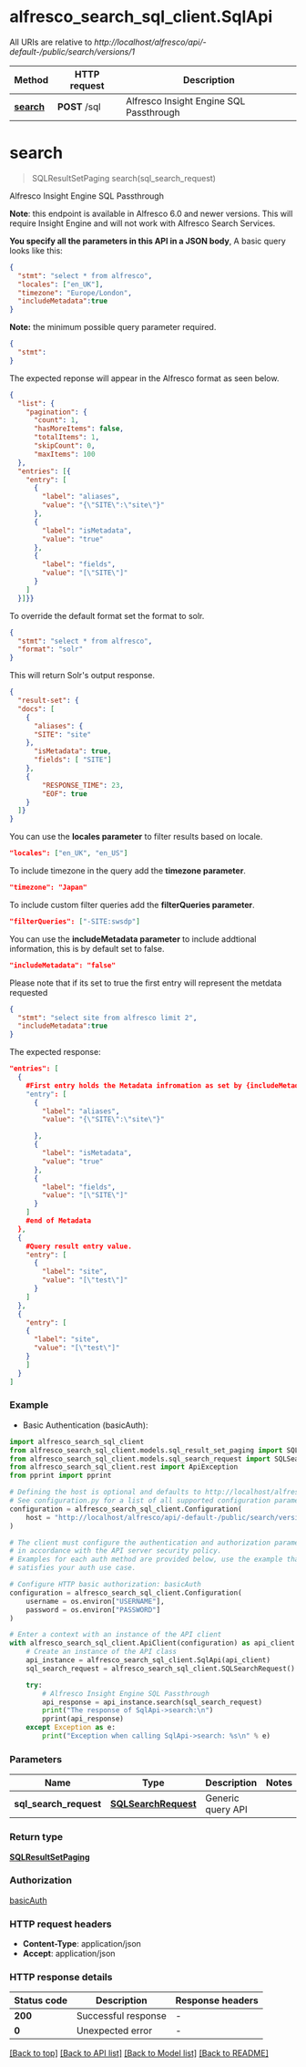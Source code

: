 # alfresco_search_sql_client.SqlApi

All URIs are relative to *http://localhost/alfresco/api/-default-/public/search/versions/1*

Method | HTTP request | Description
------------- | ------------- | -------------
[**search**](SqlApi.md#search) | **POST** /sql | Alfresco Insight Engine SQL Passthrough


# **search**
> SQLResultSetPaging search(sql_search_request)

Alfresco Insight Engine SQL Passthrough

**Note**: this endpoint is available in Alfresco 6.0 and newer versions.
This will require Insight Engine and will not work with Alfresco Search Services.

**You specify all the parameters in this API in a JSON body**,
A basic query looks like this:

```JSON
{
  "stmt": "select * from alfresco",
  "locales": ["en_UK"],
  "timezone": "Europe/London",
  "includeMetadata":true
}
```

**Note:** the minimum possible query parameter required.
```JSON
{
  "stmt":
}
```
The expected reponse will appear in the Alfresco format as seen below.
```JSON
{
  "list": {
    "pagination": {
      "count": 1,
      "hasMoreItems": false,
      "totalItems": 1,
      "skipCount": 0,
      "maxItems": 100
  },
  "entries": [{
    "entry": [
      {
        "label": "aliases",
        "value": "{\"SITE\":\"site\"}"
      },
      {
        "label": "isMetadata",
        "value": "true"
      },
      {
        "label": "fields",
        "value": "[\"SITE\"]"
      }
    ]
  }]}}
  ```
  To override the default format set the format to solr.
  ```JSON
  {
    "stmt": "select * from alfresco",
    "format": "solr"
  }
```
This will return Solr's output response.
```JSON
{
  "result-set": {
  "docs": [
    {
      "aliases": {
      "SITE": "site"
    },
      "isMetadata": true,
      "fields": [ "SITE"]
    },
    {
        "RESPONSE_TIME": 23,
        "EOF": true
    }
  ]}
}
```


You can use the **locales parameter** to filter results based on locale.
```JSON
"locales": ["en_UK", "en_US"]
```

To include timezone in the query add the **timezone parameter**.
```JSON
"timezone": "Japan"
```

To include custom filter queries add the **filterQueries parameter**.
```JSON
"filterQueries": ["-SITE:swsdp"]
```

You can use the **includeMetadata parameter** to include addtional  information, this is by default set to false.

```JSON
"includeMetadata": "false"
```
Please note that if its set to true the first entry will represent the metdata requested

 ```JSON
 {
   "stmt": "select site from alfresco limit 2",
   "includeMetadata":true
 }
```
The expected response:
```JSON
"entries": [
  {
    #First entry holds the Metadata infromation as set by {includeMetadata:true}
    "entry": [
      {
        "label": "aliases",
        "value": "{\"SITE\":\"site\"}"

      },
      {
        "label": "isMetadata",
        "value": "true"
      },
      {
        "label": "fields",
        "value": "[\"SITE\"]"
      }
    ]
    #end of Metadata
  },
  {
    #Query result entry value.
    "entry": [
      {
        "label": "site",
        "value": "[\"test\"]"
      }
    ]
  },
  {
    "entry": [
    {
      "label": "site",
      "value": "[\"test\"]"
    }
    ]
  }
]
```


### Example

* Basic Authentication (basicAuth):

```python
import alfresco_search_sql_client
from alfresco_search_sql_client.models.sql_result_set_paging import SQLResultSetPaging
from alfresco_search_sql_client.models.sql_search_request import SQLSearchRequest
from alfresco_search_sql_client.rest import ApiException
from pprint import pprint

# Defining the host is optional and defaults to http://localhost/alfresco/api/-default-/public/search/versions/1
# See configuration.py for a list of all supported configuration parameters.
configuration = alfresco_search_sql_client.Configuration(
    host = "http://localhost/alfresco/api/-default-/public/search/versions/1"
)

# The client must configure the authentication and authorization parameters
# in accordance with the API server security policy.
# Examples for each auth method are provided below, use the example that
# satisfies your auth use case.

# Configure HTTP basic authorization: basicAuth
configuration = alfresco_search_sql_client.Configuration(
    username = os.environ["USERNAME"],
    password = os.environ["PASSWORD"]
)

# Enter a context with an instance of the API client
with alfresco_search_sql_client.ApiClient(configuration) as api_client:
    # Create an instance of the API class
    api_instance = alfresco_search_sql_client.SqlApi(api_client)
    sql_search_request = alfresco_search_sql_client.SQLSearchRequest() # SQLSearchRequest | Generic query API 

    try:
        # Alfresco Insight Engine SQL Passthrough
        api_response = api_instance.search(sql_search_request)
        print("The response of SqlApi->search:\n")
        pprint(api_response)
    except Exception as e:
        print("Exception when calling SqlApi->search: %s\n" % e)
```



### Parameters


Name | Type | Description  | Notes
------------- | ------------- | ------------- | -------------
 **sql_search_request** | [**SQLSearchRequest**](SQLSearchRequest.md)| Generic query API  | 

### Return type

[**SQLResultSetPaging**](SQLResultSetPaging.md)

### Authorization

[basicAuth](../README.md#basicAuth)

### HTTP request headers

 - **Content-Type**: application/json
 - **Accept**: application/json

### HTTP response details

| Status code | Description | Response headers |
|-------------|-------------|------------------|
**200** | Successful response |  -  |
**0** | Unexpected error |  -  |

[[Back to top]](#) [[Back to API list]](../README.md#documentation-for-api-endpoints) [[Back to Model list]](../README.md#documentation-for-models) [[Back to README]](../README.md)

